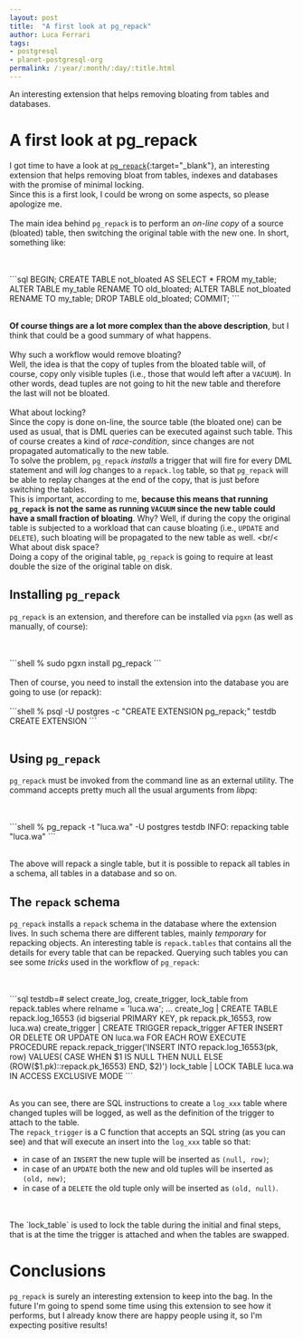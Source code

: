 ```yaml
---
layout: post
title:  "A first look at pg_repack"
author: Luca Ferrari
tags:
- postgresql
- planet-postgresql-org
permalink: /:year/:month/:day/:title.html
---
```

An interesting extension that helps removing bloating from tables and databases.


# A first look at pg_repack

I got time to have a look at [`pg_repack`](https://github.com/reorg/pg_repack){:target="_blank"}, an interesting extension that helps removing bloat from tables, indexes and databases with the promise of minimal locking.
<br/>
Since this is a first look, I could be wrong on some aspects, so please apologize me.
<br/>
<br/>
The main idea behind `pg_repack` is to perform an *on-line copy* of a source (bloated) table, then switching the original table with the new one. In short, something like:

<br/>
<br/>
```sql
BEGIN;
CREATE TABLE not_bloated AS SELECT * FROM my_table;
ALTER TABLE my_table RENAME TO old_bloated;
ALTER TABLE not_bloated RENAME TO my_table;
DROP TABLE old_bloated;
COMMIT;
```
<br/>
<br/>

**Of course things are a lot more complex than the above description**, but I think that could be a good summary of what happens.
<br/>
<br/>
Why such a workflow would remove bloating?
<br/>
Well, the idea is that the copy of tuples from the bloated table will, of course, copy only visible tuples (i.e., those that would left after a `VACUUM`). In other words, dead tuples are not going to hit the new table and therefore the last will not be bloated.
<br/>
<br/>
What about locking?
<br/>
Since the copy is done on-line, the source table (the bloated one) can be used as usual, that is DML queries can be executed against such table. This of course creates a kind of *race-condition*, since changes are not propagated automatically to the new table.
<br/>
To solve the problem, `pg_repack` *installs* a trigger that will fire for every DML statement and will *log* changes to a `repack.log` table, so that `pg_repack` will be able to replay changes at the end of the copy, that is just before switching the tables.
<br/>
This is important, according to me, **because this means that running `pg_repack` is not the same as running `VACUUM` since the new table could have a small fraction of bloating**. Why? Well, if during the copy the original table is subjected to a workload that can cause bloating (i.e., `UPDATE` and `DELETE`), such bloating will be propagated to the new table as well.
<br/<
<br/>
What about disk space?
<br/>
Doing a copy of the original table, `pg_repack` is going to require at least double the size of the original table on disk.


## Installing `pg_repack`

`pg_repack` is an extension, and therefore can be installed via `pgxn` (as well as manually, of course):

<br/>
<br/>
```shell
% sudo  pgxn install pg_repack
```
<br/>
<br/>
Then of course, you need to install the extension into the database you are going to use (or repack):

<br/>
<br/>
```shell
% psql -U postgres -c "CREATE EXTENSION pg_repack;" testdb
CREATE EXTENSION
```
<br/>
<br/>

## Using `pg_repack`

`pg_repack` must be invoked from the command line as an external utility. The command accepts pretty much all the usual arguments from *libpq*:


<br/>
<br/>
```shell
%  pg_repack -t "luca.wa" -U postgres testdb
INFO: repacking table "luca.wa"
```
<br/>
<br/>

The above will repack a single table, but it is possible to repack all tables in a schema, all tables in a database and so on.

## The `repack` schema

`pg_repack` installs a `repack` schema in the database where the extension lives. In such schema there are different tables, mainly *temporary* for repacking objects. An interesting table is `repack.tables` that contains all the details for every table that can be repacked. Querying such tables you can see some *tricks* used in the workflow of `pg_repack`:


<br/>
<br/>
```sql
testdb=# select create_log, create_trigger, lock_table 
         from repack.tables 
         where relname = 'luca.wa';
...
create_log     | CREATE TABLE repack.log_16553
                 (id bigserial PRIMARY KEY, pk repack.pk_16553, row luca.wa)
create_trigger | CREATE TRIGGER repack_trigger
                 AFTER INSERT OR DELETE OR UPDATE ON luca.wa
                 FOR EACH ROW EXECUTE PROCEDURE
                 repack.repack_trigger('INSERT INTO repack.log_16553(pk, row)
                                       VALUES( CASE WHEN $1 IS NULL THEN NULL
                                       ELSE (ROW($1.pk)::repack.pk_16553) END, $2)')
lock_table     | LOCK TABLE luca.wa IN ACCESS EXCLUSIVE MODE
```
<br/>
<br/>

As you can see, there are SQL instructions to create a `log_xxx` table where changed tuples will be logged, as well as the definition of the trigger to attach to the table.
<br/>
The `repack_trigger` is a C function that accepts an SQL string (as you can see) and that will execute an insert into the `log_xxx` table so that:
- in case of an `INSERT` the new tuple will be inserted as `(null, row)`;
- in case of an `UPDATE` both the new and old tuples will be inserted as `(old, new)`;
- in case of a `DELETE` the old tuple only will be inserted as `(old, null)`.

<br/>
<br/>
The `lock_table` is used to lock the table during the initial and final steps, that is at the time the trigger is attached and when the tables are swapped.


# Conclusions

`pg_repack` is surely an interesting extension to keep into the bag. In the future I'm going to spend some time using this extension to see how it performs, but I already know there are happy people using it, so I'm expecting positive results!
